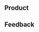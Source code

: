<!---
Welcome to the Office Add-ins API Open Specifications repository.

Provide feedback about the Office Add-ins API Open Specifications by logging issues in this repository. Provide a general summary of your feedback in the Title above.

If your question/issue/feedback is not related to the Office Add-ins API Open Specifications, please post it to one of the following channels instead:

- To report an issue with the Office.js API documentation, create an issue in either the OfficeDev/office-js-docs-pr repository (https://github.com/OfficeDev/office-js-docs-pr) or the OfficeDev/office-js-docs-reference repository (https://github.com/OfficeDev/office-js-docs-reference).

- To ask a question about using the Office.js API, post your question to Stack Overflow and tag it with the "office-js" tag (http://stackoverflow.com/questions/tagged/office-js).

- To report an issue with the Office.js API or platform, create the issue in the OfficeDev/office-js repository (https://github.com/OfficeDev/office-js), which members of the product team monitor for customer-reported issues.

- To submit a feature request for the Office.js API or platform, post your idea to our User Voice page (https://officespdev.uservoice.com/), or if the feature request already exists there, add your vote for it.
-->

## Product
<!-- Please tell us which Open Specification you're providing feedback about: Excel, Word, or Visio. -->

## Feedback
<!-- Please provide your feedback about the Office Add-ins API Open Specifications. -->
 
